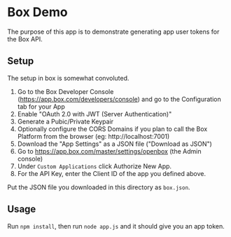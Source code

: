 # Box Demo

The purpose of this app is to demonstrate generating app user tokens for the Box API.

## Setup

The setup in box is somewhat convoluted. 

1. Go to the Box Developer Console (https://app.box.com/developers/console) and go to the Configuration tab for your App
2. Enable "OAuth 2.0 with JWT (Server Authentication)"
3. Generate a Pubic/Private Keypair
4. Optionally configure the CORS Domains if you plan to call the Box Platform from the browser (eg: http://localhost:7001)
5. Download the "App Settings" as a JSON file ("Download as JSON")
6. Go to https://app.box.com/master/settings/openbox (the Admin console)
7. Under `Custom Applications` click Authorize New App.
8. For the API Key, enter the Client ID of the app you defined above.

Put the JSON file you downloaded in this directory as `box.json`.

## Usage

Run `npm install`, then run `node app.js` and it should give you an app token.